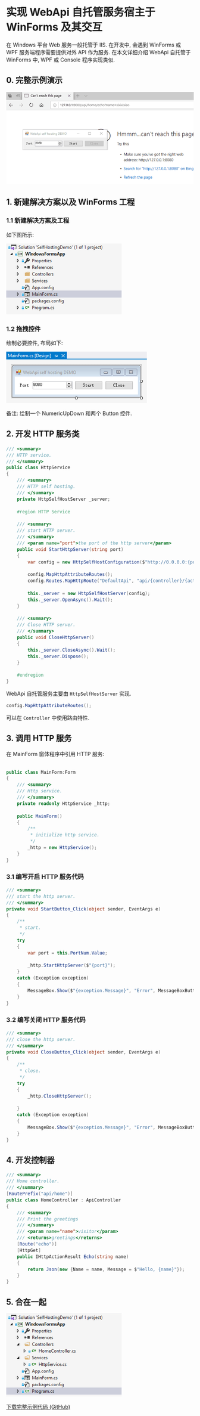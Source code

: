 # 实现 WebApi 自托管服务宿主于 WinForms 及其交互

在 Windows 平台 Web 服务一般托管于 IIS. 在开发中, 会遇到 WinForms 或 WPF 服务端程序需要提供对外 API 作为服务. 在本文详细介绍 WebApi 自托管于 WinForms 中, WPF 或 Console 程序实现类似.

## 0. 完整示例演示

![示例演示](./images/self-hosting-demo-gif.gif)

## 1. 新建解决方案以及 WinForms 工程

### 1.1 新建解决方案及工程

如下图所示:

![解决方案结构](./images/self-hosting-solution.png)

### 1.2 拖拽控件

绘制必要控件, 布局如下:

![窗体布局](./images/self-hosting-main-form.png)

备注: 绘制一个 NumericUpDown 和两个 Button 控件.

## 2. 开发 HTTP 服务类

```csharp
/// <summary>
/// HTTP service.
/// </summary>
public class HttpService
{
    /// <summary>
    /// HTTP self hosting.
    /// </summary>
    private HttpSelfHostServer _server;

    #region HTTP Service

    /// <summary>
    /// start HTTP server.
    /// </summary>
    /// <param name="port">the port of the http server</param>
    public void StartHttpServer(string port)
    {
        var config = new HttpSelfHostConfiguration($"http://0.0.0.0:{port}");

        config.MapHttpAttributeRoutes();
        config.Routes.MapHttpRoute("DefaultApi", "api/{controller}/{action}");

        this._server = new HttpSelfHostServer(config);
        this._server.OpenAsync().Wait();
    }

    /// <summary>
    /// Close HTTP server.
    /// </summary>
    public void CloseHttpServer()
    {
        this._server.CloseAsync().Wait();
        this._server.Dispose();
    }

    #endregion
}
```

WebApi 自托管服务主要由 `HttpSelfHostServer` 实现.

```csharp
config.MapHttpAttributeRoutes();
```

可以在 `Controller` 中使用路由特性.

## 3. 调用 HTTP 服务

在 MainForm 窗体程序中引用 HTTP 服务:

```csharp

public class MainForm:Form
{
    /// <summary>
    /// Http service.
    /// </summary>
    private readonly HttpService _http;

    public MainForm()
    {
        /**
         * initialize http service.
         */
        _http = new HttpService();
    }
}

```

### 3.1 编写开启 HTTP 服务代码

```csharp
/// <summary>
/// start the http server.
/// </summary>
private void StartButton_Click(object sender, EventArgs e)
{
    /**
     * start.
     */
    try
    {
        var port = this.PortNum.Value;

        _http.StartHttpServer($"{port}");
    }
    catch (Exception exception)
    {
        MessageBox.Show($"{exception.Message}", "Error", MessageBoxButtons.OK, MessageBoxIcon.Error);
    }
}
```

### 3.2 编写关闭 HTTP 服务代码

```csharp
/// <summary>
/// close the http server.
/// </summary>
private void CloseButton_Click(object sender, EventArgs e)
{
    /**
     * close.
     */
    try
    {
        _http.CloseHttpServer();

    }
    catch (Exception exception)
    {
        MessageBox.Show($"{exception.Message}", "Error", MessageBoxButtons.OK, MessageBoxIcon.Error);
    }
}
```

## 4. 开发控制器

```csharp
/// <summary>
/// Home controller.
/// </summary>
[RoutePrefix("api/home")]
public class HomeController : ApiController
{
    /// <summary>
    /// Print the greetings
    /// </summary>
    /// <param name="name">visitor</param>
    /// <returns>greetings</returns>
    [Route("echo")]
    [HttpGet]
    public IHttpActionResult Echo(string name)
    {
        return Json(new {Name = name, Message = $"Hello, {name}"});
    }
}
```

## 5. 合在一起

![解决方案完整结构](./images/self-hosting-solution-complete.png)

[下载完整示例代码 (GitHub)](https://github.com/xixixixixiao/xiao-blog/tree/master/solutions/SelfHostingDemo)